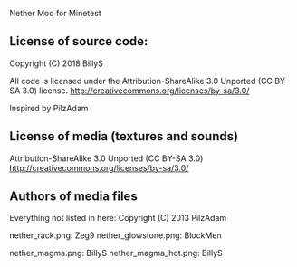 Nether Mod for Minetest

## License of source code:

Copyright (C) 2018 BillyS

All code is licensed under the Attribution-ShareAlike 3.0 Unported (CC BY-SA 3.0) license.
http://creativecommons.org/licenses/by-sa/3.0/

Inspired by PilzAdam

## License of media (textures and sounds)

Attribution-ShareAlike 3.0 Unported (CC BY-SA 3.0)
http://creativecommons.org/licenses/by-sa/3.0/

## Authors of media files

Everything not listed in here:
Copyright (C) 2013 PilzAdam

nether_rack.png: Zeg9
nether_glowstone.png: BlockMen

nether_magma.png: BillyS
nether_magma_hot.png: BillyS
